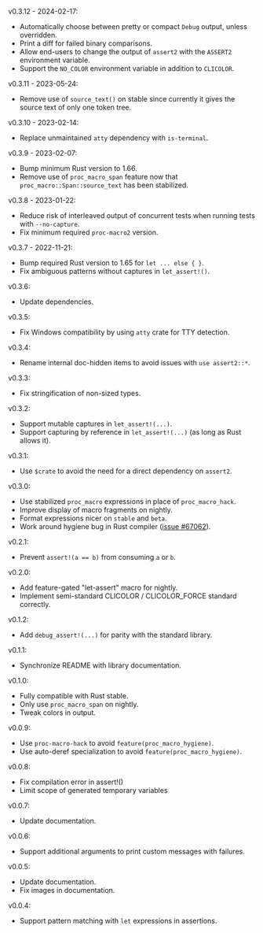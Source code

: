 v0.3.12 - 2024-02-17:
  * Automatically choose between pretty or compact `Debug` output, unless overridden.
  * Print a diff for failed binary comparisons.
  * Allow end-users to change the output of `assert2` with the `ASSERT2` environment variable.
  * Support the `NO_COLOR` environment variable in addition to `CLICOLOR`.

v0.3.11 - 2023-05-24:
  * Remove use of `source_text()` on stable since currently it gives the source text of only one token tree.

v0.3.10 - 2023-02-14:
  * Replace unmaintained `atty` dependency with `is-terminal`.

v0.3.9 - 2023-02-07:
  * Bump minimum Rust version to 1.66.
  * Remove use of `proc_macro_span` feature now that `proc_macro::Span::source_text` has been stabilized.

v0.3.8 - 2023-01-22:
  * Reduce risk of interleaved output of concurrent tests when running tests with `--no-capture`.
  * Fix minimum required `proc-macro2` version.

v0.3.7 - 2022-11-21:
  * Bump required Rust version to 1.65 for `let ... else { }`.
  * Fix ambiguous patterns without captures in `let_assert!()`.

v0.3.6:
  * Update dependencies.

v0.3.5:
  * Fix Windows compatibility by using `atty` crate for TTY detection.

v0.3.4:
  * Rename internal doc-hidden items to avoid issues with `use assert2::*`.

v0.3.3:
  * Fix stringification of non-sized types.

v0.3.2:
  * Support mutable captures in `let_assert!(...)`.
  * Support capturing by reference in `let_assert!(...)` (as long as Rust allows it).

v0.3.1:
  * Use `$crate` to avoid the need for a direct dependency on `assert2`.

v0.3.0:
  * Use stabilized `proc_macro` expressions in place of `proc_macro_hack`.
  * Improve display of macro fragments on nightly.
  * Format expressions nicer on `stable` and `beta`.
  * Work around hygiene bug in Rust compiler ([issue #67062]).

[issue #67062]: https://github.com/rust-lang/rust/issues/67062

v0.2.1:
  * Prevent `assert!(a == b)` from consuming `a` or `b`.

v0.2.0:
  * Add feature-gated "let-assert" macro for nightly.
  * Implement semi-standard CLICOLOR / CLICOLOR_FORCE standard correctly.

v0.1.2:
  * Add `debug_assert!(...)` for parity with the standard library.

v0.1.1:
  * Synchronize README with library documentation.

v0.1.0:
  * Fully compatible with Rust stable.
  * Only use `proc_macro_span` on nightly.
  * Tweak colors in output.

v0.0.9:
  * Use `proc-macro-hack` to avoid `feature(proc_macro_hygiene)`.
  * Use auto-deref specialization to avoid `feature(proc_macro_hygiene)`.

v0.0.8:
  * Fix compilation error in assert!()
  * Limit scope of generated temporary variables

v0.0.7:
  * Update documentation.

v0.0.6:
  * Support additional arguments to print custom messages with failures.

v0.0.5:
  * Update documentation.
  * Fix images in documentation.

v0.0.4:
  * Support pattern matching with `let` expressions in assertions.
